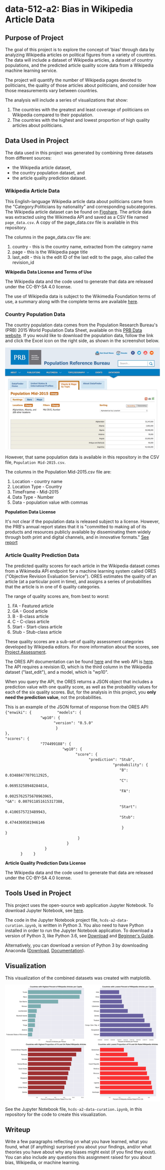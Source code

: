 # data-512-a2: Bias in Wikipedia Article Data

## Purpose of Project
The goal of this project is to explore the concept of 'bias' through data by analyzing Wikipedia articles on political figures from a variety of countries. The data will include a dataset of Wikipedia articles, a dataset of country populations, and the predicted article quality score data from a Wikipedia machine learning service.  

The project will quantify the number of Wikipedia pages devoted to politicians, the quality of those articles about politicians, and consider how those measurements vary between countries.  

The analysis will include a series of visualizations that show:  
 1. The countries with the greatest and least coverage of politicians on Wikipedia compared to their population. 
 2. The countries with the highest and lowest proportion of high quality articles about politicians. 
 
## Data Used in Project

The data used in this project was generated by combining three datasets from different sources:  
 - the Wikipedia article dataset,
 - the country population dataset, and
 - the article quality prediction dataset.

### Wikipedia Article Data

This English-language Wikipedia article data about politicians came from the "Category:Politicians by nationality" and corresponding subcategories. The Wikipedia article dataset can be found on [Figshare](https://figshare.com/articles/Untitled_Item/5513449). The article data was extracted using the Wikimedia API and saved as a CSV file named `page_data.csv`. A copy of the page_data.csv file is available in this repository.  
  
The columns in the page_data.csv file are:  
 1. country - this is the country name, extracted from the category name  
 2. page - this is the Wikipedia page title  
 3. last_edit - this is the edit ID of the last edit to the page, also called the revision_id 
 
 __Wikipedia Data License and Terms of Use__
 
The Wikipedia data and the code used to generate that data are released under the CC-BY-SA 4.0 license.  

The use of Wikipedia data is subject to the Wikimedia Foundation terms of use, a summary along with the complete terms are available [here](https://wikimediafoundation.org/wiki/Terms_of_Use/en).   
 
### Country Population Data 

The country population data comes from the Population Research Bureau's (PRB) 2015 World Population Data Sheet, available on this [PRB Data website](http://www.prb.org/DataFinder/Topic/Rankings.aspx?ind=14). If you would like to download the population data, follow the link and click the Excel icon on the right side, as shown in the screenshot below.  
  
![alt text](https://raw.githubusercontent.com/orbitse/data-512-a2/master/population_data.jpeg)  
  
However, that same population data is available in this repository in the CSV file, `Population Mid-2015.csv`.  

The columns in the Population Mid-2015.csv file are:
  1. Location	- country name   
  2. Location Type	- Country   
  3. TimeFrame	- Mid-2015  
  4. Data Type	- Number  
  5. Data - population value with commas  

__Population Data License__  

It's not clear if the population data is released subject to a license. However, the PRB's annual report states that it is "committed to making all of its products and resources publicly available by disseminating them widely through both print and digital channels, and in innovative formats." [See report](http://www.prb.org/About/Annual-Report.aspx)

### Article Quality Prediction Data 

The predicted quality scores for each article in the Wikipedia dataset comes from a Wikimedia API endpoint for a machine learning system called ORES ("Objective Revision Evaluation Service"). ORES estimates the quality of an article (at a particular point in time), and assigns a series of probabilities that the article is in one of 6 quality categories.  

The range of quality scores are, from best to worst:  
  1.	FA - Featured article
  2.	GA - Good article
  3.	B - B-class article
  4.	C - C-class article
  5.	Start - Start-class article
  6.	Stub - Stub-class article  

These quality scores are a sub-set of quality assessment categories developed by Wikipedia editors. For more information about the scores, see [Project Assessment](https://en.wikipedia.org/wiki/Wikipedia:WikiProject_assessment#Grades).  

The ORES API documentation can be found [here](https://www.mediawiki.org/wiki/ORES) and the web API is [here](https://ores.wikimedia.org/v3/). The API requires a revision ID, which is the third column in the Wikipedia dataset ("last_edit"), and a model, which is "wp10". 

When you query the API, the ORES returns a JSON object that includes a prediction value with one quality score, as well as the probability values for each of the six quality scores. But, for the analysis in this project, you __only need the prediction value__, not the probabilities.  

This is an example of the JSON format of response from the ORES API:  
`{"enwiki": {  `  
`         "models": {  `  
`                "wp10": {`  
`                      "version": "0.5.0"`  
`                       }`  
                ` }, `  
        ` "scores": {    `  
`                 "774499188": {     `  
`                           "wp10": {     `  
`                                 "score": {        `  
`                                       "prediction": "Stub",              `  
`                                                  "probability": {               `  
`                                                     "B": 0.03488477079112925,   `  
`                                                     "C": 0.06953258948284814,  `  
`                                                     "FA": 0.0025762575670963965,  `
`                                                     "GA": 0.007911851615317388,  `    
`                                                     "Start": 0.4106575723489943,  `  
`                                                     "Stub": 0.4744369581946146  `  
`                                                      }  `
`                                         }  `  
`                                  }  `  
`                             }  `  
`                   }  `  
`        }  `      
`}`  

__Article Quality Prediction Data License__  

The Wikipedia data and the code used to generate that data are released under the CC-BY-SA 4.0 license.  

## Tools Used in Project

This project uses the open-source web application Jupyter Notebook. To download Jupyter Notebook, see [here](https://jupyter.org/install.html).

The code in the Jupyter Notebook project file, `hcds-a2-data-curation.ipynb`, is written in Python 3. You also need to have Python installed in order to run the Jupyter Notebook application. To download a version of Python 3, like Python 3.6, see [Download](https://www.python.org/downloads/) and [Beginner's Guide](https://wiki.python.org/moin/BeginnersGuide).  

Alternatively, you can download a version of Python 3 by downloading Anaconda ([Download](https://www.anaconda.com/download/), [Documentation](https://docs.anaconda.com/anaconda/)).

## Visualization  

This visualization of the combined datasets was created with matplotlib.  

![alt text](https://raw.githubusercontent.com/orbitse/data-512-a2/master/WikipediaBiasDataPlot.png)  

 See the Jupyter Notebook file, `hcds-a2-data-curation.ipynb`, in this repository for the code to create this visualization. 

## Writeup 

Write a few paragraphs reflecting on what you have learned, what you found, what (if anything) surprised you about your findings, and/or what theories you have about why any biases might exist (if you find they exist). You can also include any questions this assignment raised for you about bias, Wikipedia, or machine learning. 
